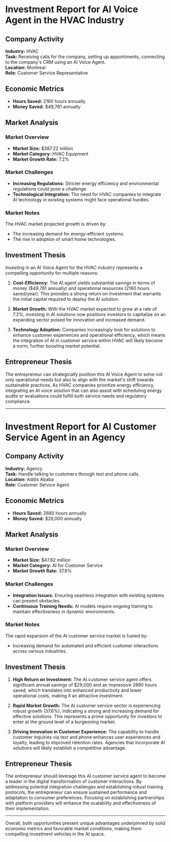 # Investment Report for AI Voice Agent in the HVAC Industry

## Company Activity
**Industry:** HVAC  
**Task:** Receiving calls for the company, setting up appointments, connecting to the company's CRM using an AI Voice Agent.  
**Location:** Montreal  
**Role:** Customer Service Representative  

## Economic Metrics
- **Hours Saved:** 2160 hours annually  
- **Money Saved:** $49,781 annually  

## Market Analysis
### Market Overview
- **Market Size:** $387.22 million  
- **Market Category:** HVAC Equipment  
- **Market Growth Rate:** 7.2%  

### Market Challenges
- **Increasing Regulations:** Stricter energy efficiency and environmental regulations could pose a challenge.  
- **Technological Integration:** The need for HVAC companies to integrate AI technology in existing systems might face operational hurdles.

### Market Notes
The HVAC market projected growth is driven by:
- The increasing demand for energy-efficient systems.  
- The rise in adoption of smart home technologies.  

## Investment Thesis
Investing in an AI Voice Agent for the HVAC industry represents a compelling opportunity for multiple reasons:
1. **Cost-Efficiency:** The AI agent yields substantial savings in terms of money ($49,781 annually) and operational resources (2160 hours saved/year). This provides a strong return on investment that warrants the initial capital required to deploy the AI solution.
   
2. **Market Growth:** With the HVAC market expected to grow at a rate of 7.2%, investing in AI solutions now positions investors to capitalize on an expanding sector poised for innovation and increased demand.

3. **Technology Adoption:** Companies increasingly look for solutions to enhance customer experiences and operational efficiency, which means the integration of AI in customer service within HVAC will likely become a norm, further boosting market potential.

## Entrepreneur Thesis
The entrepreneur can strategically position this AI Voice Agent to solve not only operational needs but also to align with the market's shift towards sustainable practices. As HVAC companies prioritize energy efficiency, integrating an AI voice solution that can also assist with scheduling energy audits or evaluations could fulfill both service needs and regulatory compliance. 

---

# Investment Report for AI Customer Service Agent in an Agency

## Company Activity
**Industry:** Agency  
**Task:** Handle talking to customers through text and phone calls.  
**Location:** Addis Ababa  
**Role:** Customer Service Agent  

## Economic Metrics
- **Hours Saved:** 2880 hours annually  
- **Money Saved:** $29,000 annually  

## Market Analysis
### Market Overview
- **Market Size:** $47.82 million  
- **Market Category:** AI for Customer Service  
- **Market Growth Rate:** 37.6%  

### Market Challenges
- **Integration Issues:** Ensuring seamless integration with existing systems can present obstacles.  
- **Continuous Training Needs:** AI models require ongoing training to maintain effectiveness in dynamic environments.

### Market Notes
The rapid expansion of the AI customer service market is fueled by:
- Increasing demand for automated and efficient customer interactions across various industries.

## Investment Thesis
1. **High Return on Investment:** The AI customer service agent offers significant annual savings of $29,000 and an impressive 2880 hours saved, which translates into enhanced productivity and lower operational costs, making it an attractive investment.

2. **Rapid Market Growth:** The AI customer service sector is experiencing robust growth (37.6%), indicating a strong and increasing demand for effective solutions. This represents a prime opportunity for investors to enter at the ground level of a burgeoning market.

3. **Driving Innovation in Customer Experience:** The capability to handle customer inquiries via text and phone enhances user experiences and loyalty, leading to improved retention rates. Agencies that incorporate AI solutions will likely establish a competitive advantage.

## Entrepreneur Thesis
The entrepreneur should leverage this AI customer service agent to become a leader in the digital transformation of customer interactions. By addressing potential integration challenges and establishing robust training protocols, the entrepreneur can ensure sustained performance and adaptation to consumer preferences. Focusing on establishing partnerships with platform providers will enhance the scalability and effectiveness of their implementation.

---

Overall, both opportunities present unique advantages underpinned by solid economic metrics and favorable market conditions, making them compelling investment vehicles in the AI space.